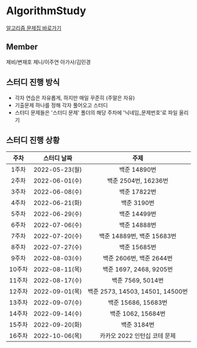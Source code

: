 # AlgorithmStudy

[알고리즘 문제집 바로가기](https://github.com/tony9402/baekjoon)


## Member
제비/변재호 제니/이주연 아가사/김민경


## 스터디 진행 방식
- 각자 연습은 자유롭게, 하지만 매일 꾸준히 (주말은 자유)
- 기출문제 하나를 정해 각자 풀어오고 스터디
- 스터디 문제들은 '스터디 문제' 폴더의 해당 주차에 '닉네임_문제번호'로 파일 올리기

## 스터디 진행 상황
| 주차 | 스터디 날짜 | 주제 |
| :--: | :--: | :--: |
| 1주차 | 2022-05-23(월) | 백준 14890번 |
| 2주차 | 2022-06-01(수) | 백준 2504번, 16236번 |
| 3주차 | 2022-06-08(수) | 백준 17822번 |
| 4주차 | 2022-06-21(화) | 백준 3190번 |
| 5주차 | 2022-06-29(수) | 백준 14499번 |
| 6주차 | 2022-07-06(수) | 백준 14888번 |
| 7주차 | 2022-07-20(수) | 백준 14889번, 백준 15683번 |
| 8주차 | 2022-07-27(수) | 백준 15685번 | 다른 문제 풀거 있는지 찾아보기
| 9주차 | 2022-08-03(수) | 백준 2606번, 백준 2644번 |
| 10주차 | 2022-08-11(목) | 백준 1697, 2468, 9205번 |
| 11주차 | 2022-08-17(수) | 백준 7569, 5014번 |
| 12주차 | 2022-09-01(목) | 백준 2573, 14503, 14501, 14500번 |
| 13주차 | 2022-09-07(수) | 백준 15686, 15683번 |
| 14주차 | 2022-09-14(수) | 백준 1062, 15684번 | 
| 15주차 | 2022-09-20(화) | 백준 3184번 |
| 16주차 | 2022-10-06(목) | 카카오 2022 인턴십 코테 문제 |